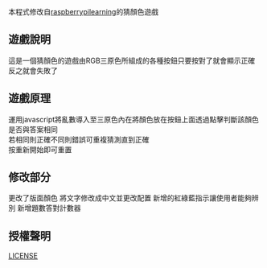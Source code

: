 本程式修改自[raspberrypilearning](https://github.com/RaspberryPiLearning/cd-beginner-javascript-sushi)的猜顏色遊戲
## 遊戲說明
這是一個猜顏色的遊戲由RGB三原色所組成的各種按鈕只要按對了就會顯示正確反之就會失敗了
## 遊戲原理
運用javascript將亂數導入至三原色內在將顏色放在按鈕上面透過點擊判斷該顏色是否與答案相同<br/>
若相同則正確不同則錯誤可重複猜測直到正確<br/>
按重新開始即可重置
## 修改部分
更改了版面顏色
將文字修改成中文並更改配置
新增的紅綠藍指示讓使用者能夠辨別
新增題數答對計數器
## 授權聲明
[LICENSE](LICENSE.md)
